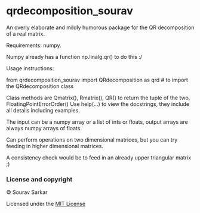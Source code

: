 # qrdecomposition_sourav

An overly elaborate and mildly humorous package for the QR decomposition of a real matrix.

Requirements: numpy. 

Numpy already has a function np.linalg.qr() to do this :/ 

Usage instructions:

from qrdecomposition_sourav import QRdecomposition as qrd  # to import the QRdecomposition class

Class methods are Qmatrix(), Rmatrix(), QR() to return the tuple of the two, FloatingPointErrorOrder()
Use help(...) to view the docstrings, they include all details including examples.

The input can be a numpy array or a list of ints or floats, output arrays are always numpy arrays of floats.

Can perform operations on two dimensional matrices, but you can try feeding in higher dimensional matrices.

A consistency check would be to feed in an already upper triangular matrix ;)  


### License and copyright
&copy; Sourav Sarkar

Licensed under the [MIT License](LICENSE)  
